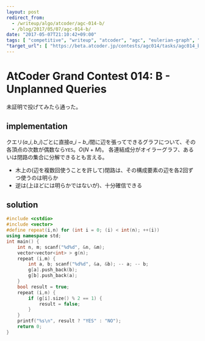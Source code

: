 ```yaml
---
layout: post
redirect_from:
  - /writeup/algo/atcoder/agc-014-b/
  - /blog/2017/05/07/agc-014-b/
date: "2017-05-07T21:10:42+09:00"
tags: [ "competitive", "writeup", "atcoder", "agc", "eulerian-graph", "tree" ]
"target_url": [ "https://beta.atcoder.jp/contests/agc014/tasks/agc014_b" ]
---
```


# AtCoder Grand Contest 014: B - Unplanned Queries

未証明で投げてみたら通った。

## implementation

クエリ$(a\_i, b\_i)$ごとに直接$a\_i - b\_i$間に辺を張ってできるグラフについて、その各頂点の次数が偶数なら`YES`。$O(N + M)$。
各連結成分がオイラーグラフ、あるいは閉路の集合に分解できるとも言える。

-   木上の(辺を複数回使うことを許して)閉路は、その構成要素の辺を各$2$回ずつ使うのは明らか
-   逆は(上ほどには明らかではないが)、十分確信できる

## solution

``` c++
#include <cstdio>
#include <vector>
#define repeat(i,n) for (int i = 0; (i) < int(n); ++(i))
using namespace std;
int main() {
    int n, m; scanf("%d%d", &n, &m);
    vector<vector<int> > g(n);
    repeat (i,m) {
        int a, b; scanf("%d%d", &a, &b); -- a; -- b;
        g[a].push_back(b);
        g[b].push_back(a);
    }
    bool result = true;
    repeat (i,n) {
        if (g[i].size() % 2 == 1) {
            result = false;
        }
    }
    printf("%s\n", result ? "YES" : "NO");
    return 0;
}
```
